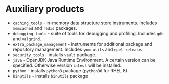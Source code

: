 # Auxiliary products

* `caching_tools` - in-memory data structure store instruments. Includes `memcached` and `redis` packages.
* `debugging_tools` - suite of tools for debugging and profiling. Includes `gdb` and `valgrind`.
* `extra_package_management` - instruments for additional package and repository management. Includes `yum-utils` and `epel-release`.
* `security_tools` - installs `vault` package.
* `java` - OpenJDK Java Runtime Environment. A certain version can be specified. Otherwise version `latest` will be installed.
* `python` - installs `python3` package (`python36` for RHEL 8)
* `binutils` - installs `binutils` package
